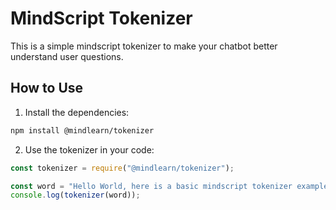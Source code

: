 # MindScript Tokenizer

This is a simple mindscript tokenizer to make your chatbot better understand user questions.

## How to Use

1. Install the dependencies:

```bash
npm install @mindlearn/tokenizer
```

2. Use the tokenizer in your code:

```javascript
const tokenizer = require("@mindlearn/tokenizer");

const word = "Hello World, here is a basic mindscript tokenizer example.";
console.log(tokenizer(word));
```
